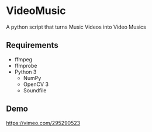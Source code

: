# VideoMusic
A python script that turns Music Videos into Video Musics

## Requirements
  - ffmpeg
  - ffmprobe
  - Python 3
    - NumPy
    - OpenCV 3
    - Soundfile
  

## Demo
https://vimeo.com/295290523
